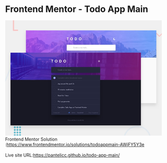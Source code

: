 # Frontend Mentor - Todo App Main
![Design preview for the Social Media Dashboard With Theme Witcher Master coding challenge](./images/desktop-preview.jpg)</br>
Frontend Mentor Solution :https://www.frontendmentor.io/solutions/todoappmain-AWjFY5Y3e</br></br>
Live site URL:https://pantelicc.github.io/todo-app-main/
